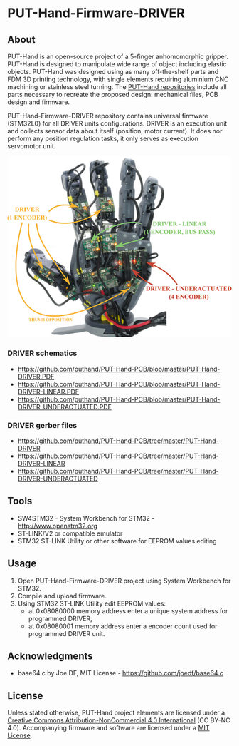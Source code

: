# PUT-Hand-Firmware-DRIVER

## About

PUT-Hand is an open-source project of a 5-finger anhomomorphic gripper. PUT-Hand is designed to manipulate wide range of object including elastic objects. PUT-Hand was designed using as many off-the-shelf parts and FDM 3D printing technology, with single elements requiring aluminium CNC machining or stainless steel turning. The [PUT-Hand repositories](https://github.com/puthand) include all parts necessary to recreate the proposed design: mechanical files, PCB design and firmware.

PUT-Hand-Firmware-DRIVER repository contains universal firmware (STM32L0) for all DRIVER units configurations. DRIVER is an execution unit and collects sensor data about itself (position, motor current). It does nor perform any position regulation tasks, it only serves as execution servomotor unit.

![alt text](./images/PUT-Hand-DRIVER.png)

### DRIVER schematics

* <https://github.com/puthand/PUT-Hand-PCB/blob/master/PUT-Hand-DRIVER.PDF>
* <https://github.com/puthand/PUT-Hand-PCB/blob/master/PUT-Hand-DRIVER-LINEAR.PDF>
* <https://github.com/puthand/PUT-Hand-PCB/blob/master/PUT-Hand-DRIVER-UNDERACTUATED.PDF>

### DRIVER gerber files

* <https://github.com/puthand/PUT-Hand-PCB/tree/master/PUT-Hand-DRIVER>
* <https://github.com/puthand/PUT-Hand-PCB/tree/master/PUT-Hand-DRIVER-LINEAR>
* <https://github.com/puthand/PUT-Hand-PCB/tree/master/PUT-Hand-DRIVER-UNDERACTUATED>

## Tools

* SW4STM32 - System Workbench for STM32 - <http://www.openstm32.org>
* ST-LINK/V2 or compatible emulator
* STM32 ST-LINK Utility or other software for EEPROM values editing

## Usage

1. Open PUT-Hand-Firmware-DRIVER project using System Workbench for STM32.
2. Compile and upload firmware.
3. Using STM32 ST-LINK Utility edit EEPROM values:
    * at 0x08080000 memory address enter a unique system address for programmed DRIVER,
    * at 0x08080001 memory address enter a encoder count used for programmed DRIVER unit.

## Acknowledgments

* base64.c by Joe DF, MIT License - https://github.com/joedf/base64.c

## License

Unless stated otherwise, PUT-Hand project elements are licensed under a [Creative Commons Attribution-NonCommercial 4.0 International](https://creativecommons.org/licenses/by-nc/4.0/) (CC BY-NC 4.0). Accompanying firmware and software are licensed under a [MIT License](https://opensource.org/licenses/MIT).
